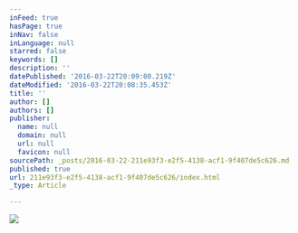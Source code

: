 ```yaml
---
inFeed: true
hasPage: true
inNav: false
inLanguage: null
starred: false
keywords: []
description: ''
datePublished: '2016-03-22T20:09:00.219Z'
dateModified: '2016-03-22T20:08:35.453Z'
title: ''
author: []
authors: []
publisher:
  name: null
  domain: null
  url: null
  favicon: null
sourcePath: _posts/2016-03-22-211e93f3-e2f5-4138-acf1-9f407de5c626.md
published: true
url: 211e93f3-e2f5-4138-acf1-9f407de5c626/index.html
_type: Article

---
```

![](https://the-grid-user-content.s3-us-west-2.amazonaws.com/2dc8a3b4-0489-42c2-b3f8-448732abc32a.jpg)